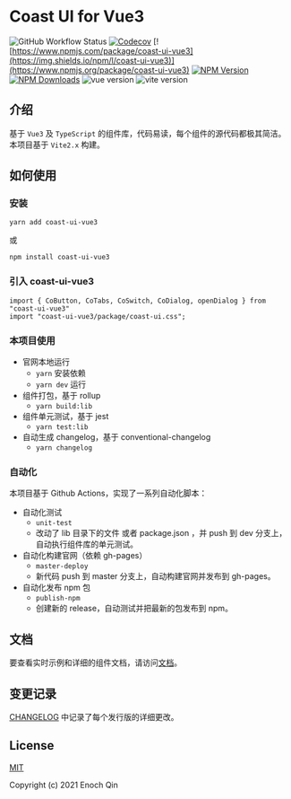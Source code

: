 # Coast UI for Vue3

![GitHub Workflow Status](https://img.shields.io/github/workflow/status/dreamqyq/coast-ui-vue3/Unit%20Test) [![Codecov](https://img.shields.io/codecov/c/github/dreamqyq/coast-ui-vue3)](https://app.codecov.io/gh/dreamqyq/coast-ui-vue3) [![https://www.npmjs.com/package/coast-ui-vue3](https://img.shields.io/npm/l/coast-ui-vue3)](https://www.npmjs.org/package/coast-ui-vue3) [![NPM Version](http://img.shields.io/npm/v/coast-ui-vue3.svg?style=flat)](https://www.npmjs.org/package/coast-ui-vue3) [![NPM Downloads](https://img.shields.io/npm/dm/coast-ui-vue3.svg?style=flat)](https://npmcharts.com/compare/coast-ui-vue3?minimal=true) ![vue version](https://img.shields.io/github/package-json/dependency-version/dreamqyq/coast-ui-vue3/dev/vue) ![vite version](https://img.shields.io/github/package-json/dependency-version/dreamqyq/coast-ui-vue3/dev/vite)
## 介绍

基于 `Vue3` 及 `TypeScript` 的组件库，代码易读，每个组件的源代码都极其简洁。本项目基于 `Vite2.x` 构建。

## 如何使用

### 安装

```
yarn add coast-ui-vue3
```

或

```
npm install coast-ui-vue3
```

### 引入 coast-ui-vue3

```
import { CoButton, CoTabs, CoSwitch, CoDialog, openDialog } from "coast-ui-vue3"
import "coast-ui-vue3/package/coast-ui.css";
```

### 本项目使用

- 官网本地运行
  - `yarn` 安装依赖
  - `yarn dev` 运行
- 组件打包，基于 rollup
  - `yarn build:lib`
- 组件单元测试，基于 jest
  - `yarn test:lib`
- 自动生成 changelog，基于 conventional-changelog
  - `yarn changelog`

### 自动化

本项目基于 Github Actions，实现了一系列自动化脚本：
- 自动化测试
  - `unit-test`
  - 改动了 lib 目录下的文件 或者 package.json ，并 push 到 dev 分支上，自动执行组件库的单元测试。
- 自动化构建官网（依赖 gh-pages）
  - `master-deploy`
  - 新代码 push 到 master 分支上，自动构建官网并发布到 gh-pages。
- 自动化发布 npm 包
  - `publish-npm`
  - 创建新的 release，自动测试并把最新的包发布到 npm。

## 文档

要查看实时示例和详细的组件文档，请访问[文档](https://dreamqyq.github.io/coast-ui-vue3/#/)。

## 变更记录

[CHANGELOG](https://github.com/dreamqyq/coast-ui-vue3/blob/master/CHANGELOG.md) 中记录了每个发行版的详细更改。

## License

[MIT](https://opensource.org/licenses/MIT)

Copyright (c) 2021 Enoch Qin
